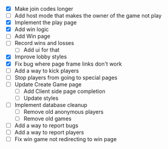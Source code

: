 - [x] Make join codes longer
- [ ] Add host mode that makes the owner of the game not play
- [x] Implement the play page
- [x] Add win logic
- [ ] Add Win page
- [ ] Record wins and losses
    - [ ] Add ui for that
- [x] Improve lobby styles
- [x] Fix bug where page frame links don't work
- [ ] Add a way to kick players
- [ ] Stop players from going to special pages
- [ ] Update Create Game page
    - [ ] Add Client side page completion
    - [ ] Update styles
- [ ] Implement database cleanup
    - [ ] Remove old anonymous players
    - [ ] Remove old games
- [ ] Add a way to report bugs
- [ ] Add a way to report players
- [ ] Fix win game not redirecting to win page